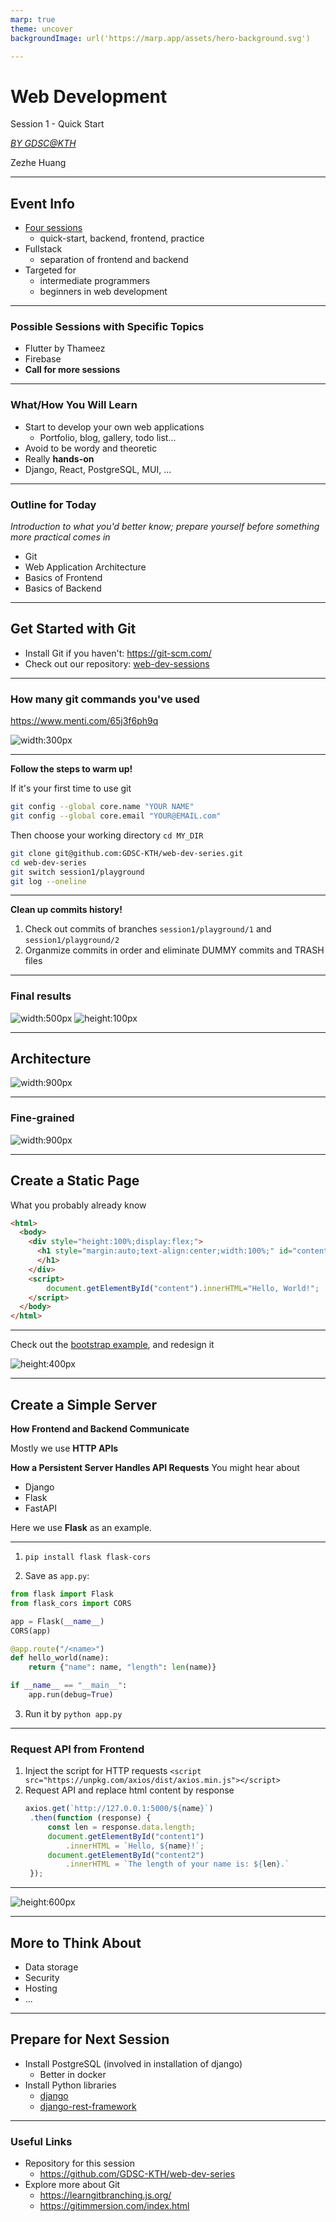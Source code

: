 ```yaml
---
marp: true
theme: uncover
backgroundImage: url('https://marp.app/assets/hero-background.svg')

---
```


# **Web Development**

Session 1 - Quick Start

*[BY GDSC@KTH](https://gdsc.community.dev/kth-royal-institute-of-technology/)*

Zezhe Huang

<!-- _footer: "Powered by Marp for VS Code" -->

---

## **Event Info**

- [Four sessions](https://gdsc.community.dev/events/details/developer-student-clubs-kth-royal-institute-of-technology-presents-hands-on-web-development-series/)
  - quick-start, backend, frontend, practice
- Fullstack
  - separation of frontend and backend
- Targeted for
  - intermediate programmers
  - beginners in web development

---

### Possible Sessions with Specific Topics

- Flutter by Thameez
- Firebase
- **Call for more sessions**

<!-- _header: "Event Info" -->

---

### What/How You Will Learn

- Start to develop your own web applications
  - Portfolio, blog, gallery, todo list...
- Avoid to be wordy and theoretic
- Really **hands-on**
- Django, React, PostgreSQL, MUI, ...

<!-- _header: "Event Info" -->

---

### Outline for Today

*Introduction to what you'd better know; prepare yourself before something more practical comes in*

- Git
- Web Application Architecture
- Basics of Frontend
- Basics of Backend

<!-- _header: "Event Info" -->

---

## **Get Started with Git**

- Install Git if you haven't: https://git-scm.com/
- Check out our repository: [web-dev-sessions](https://github.com/GDSC-KTH/web-dev-sessions)

---

### How many git commands you've used

https://www.menti.com/65j3f6ph9q

![width:300px](mentimeter_qr_code.png)

<!-- Result: https://www.mentimeter.com/s/22173a67c6cd8e3c44235af3a921921b/2b55029eef3f -->

<!-- _header: "Get Started with Git" -->

---

**Follow the steps to warm up!**

If it's your first time to use git

```sh
git config --global core.name "YOUR NAME"
git config --global core.email "YOUR@EMAIL.com"
```

Then choose your working directory `cd MY_DIR`

```sh
git clone git@github.com:GDSC-KTH/web-dev-series.git
cd web-dev-series
git switch session1/playground
git log --oneline
```

<!-- _header: "Get Started with Git" -->

---

**Clean up commits history!**

1. Check out commits of branches `session1/playground/1` and `session1/playground/2`
2. Organmize commits in order and eliminate DUMMY commits and TRASH files

<!-- _header: "Get Started with Git" -->

---

### Final results

![width:500px](tree.png)
![height:100px](git-log.png)


<!-- _header: "Get Started with Git" -->

---

## **Architecture**

![width:900px](arch.png)

<!-- _footer: "https://litslink.com/blog/web-application-architecture" -->

---

### Fine-grained

![width:900px](components.png)

<!-- _header: "Architecture" -->
<!-- _footer: "https://litslink.com/blog/web-application-architecture" -->

---

## **Create a Static Page**

What you probably already know

```html
<html>
  <body>
    <div style="height:100%;display:flex;">
      <h1 style="margin:auto;text-align:center;width:100%;" id="content">
      </h1>
    </div>
    <script>
        document.getElementById("content").innerHTML="Hello, World!";
    </script>
  </body>
</html>
```

---

Check out the [bootstrap example](https://getbootstrap.com/docs/5.1/examples/sign-in/), and redesign it

![height:400px](example.png)

<!-- _header: "Create a Static Page" -->


---

## **Create a Simple Server**

**How Frontend and Backend Communicate**

Mostly we use **HTTP APIs**

**How a Persistent Server Handles API Requests**
You might hear about
- Django
- Flask
- FastAPI

Here we use **Flask** as an example.

---

1. `pip install flask flask-cors`

2. Save as `app.py`:

```python
from flask import Flask
from flask_cors import CORS

app = Flask(__name__)
CORS(app)

@app.route("/<name>")
def hello_world(name):
    return {"name": name, "length": len(name)}

if __name__ == "__main__":
    app.run(debug=True)
```

3. Run it by `python app.py`

<!-- _header: "Create a Simple Server" -->

---

### **Request API from Frontend**

1. Inject the script for HTTP requests
  `<script src="https://unpkg.com/axios/dist/axios.min.js"></script>
`
1. Request API and replace html content by response
   ```javascript
   axios.get(`http://127.0.0.1:5000/${name}`)
    .then(function (response) {
        const len = response.data.length;
        document.getElementById("content1")
            .innerHTML = `Hello, ${name}!`;
        document.getElementById("content2")
            .innerHTML = `The length of your name is: ${len}.`
    });
   ```

<!-- _header: "Create a Simple Server" -->

---

![height:600px](example2.png)

<!-- _header: "Create a Simple Server" -->

---

## **More to Think About**

- Data storage
- Security
- Hosting
- ...

---

## **Prepare for Next Session**

- Install PostgreSQL (involved in installation of django)
  - Better in docker
- Install Python libraries
  - [django](https://docs.djangoproject.com/en/3.2/intro/install/)
  - [django-rest-framework](https://www.django-rest-framework.org/#installation)

---

### Useful Links

- Repository for this session
  - https://github.com/GDSC-KTH/web-dev-series
- Explore more about Git
  - https://learngitbranching.js.org/
  - https://gitimmersion.com/index.html